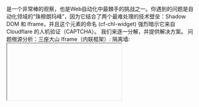 是一个非常棒的观察，也是Web自动化中最棘手的挑战之一。你遇到的问题是自动化领域的“珠穆朗玛峰”，因为它结合了两个最难处理的技术壁垒：Shadow DOM 和 Iframe，并且这个元素的命名 (cf-chl-widget) 强烈暗示它来自 Cloudflare 的人机验证（CAPTCHA）。
我们来逐一分解，并提供解决方案。
问题根源分析：三座大山
Iframe（内联框架）:
隔离墙: <iframe> 相当于在一个网页中嵌入了另一个完全独立的网页。它有自己的 window 和 document 对象。
监听失效: 我们之前附加在主页面 document 上的事件监听器（recorder.js）无法听到任何在 iframe 内部发生的事件。就像你在房间里听不到隔壁房间的声音一样。
解决方案: 我们的 recorder.js 必须被注入到 iframe 内部，才能监听其内部事件。
Shadow DOM (影子DOM):
封装的“黑盒”: Shadow DOM 是 Web Components 技术的核心，它允许开发者将一个组件的内部结构、样式和行为封装起来，与主页面的DOM完全隔离。
事件“结界”: 从 Shadow DOM 内部发出的事件在穿过它的边界时，事件的 target 会被重定向到宿主元素（host element），而不是内部的实际元素。这使得我们在外部几乎无法知道用户到底点击了“黑盒”里的什么东西。
解决方案: 我们不能只在 document 上监听，必须深入到每一个 Shadow Root 内部去附加事件监听器。
Cloudflare 人机验证:
真正的挑战: 这是最难的一点。Cloudflare 的目的就是阻止自动化脚本。它会使用各种先进技术（鼠标移动轨迹、点击速度、浏览器指纹等）来判断当前是真人还是机器人。
动态和混淆: 这些验证元素的 id、class 和结构都是动态生成和混淆的，极难定位。
结论: 即使我们解决了前两个技术问题，成功录制了操作，回放时也极大概率会被 Cloudflare 识破并阻止。自动化测试通常会要求开发团队提供一个“后门”或测试模式来绕过CAPTCHA，而不是直接尝试破解它。
解决方案：穿透隔离
尽管破解 Cloudflare 几乎不可能，但我们可以实现能够处理 Shadow DOM 和 Iframe 的技术。这对于自动化常规的 Web Components 网站非常有价值。
